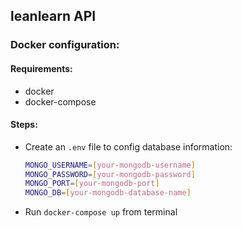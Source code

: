 ## leanlearn API  
### Docker configuration:  
#### Requirements:
 - docker  
 - docker-compose
#### Steps:
 - Create an `.env` file to config database information:
    ```bash
    MONGO_USERNAME=[your-mongodb-username]
    MONGO_PASSWORD=[your-mongodb-password]
    MONGO_PORT=[your-mongodb-port]
    MONGO_DB=[your-mongodb-database-name]
    ```
- Run `docker-compose up` from terminal
